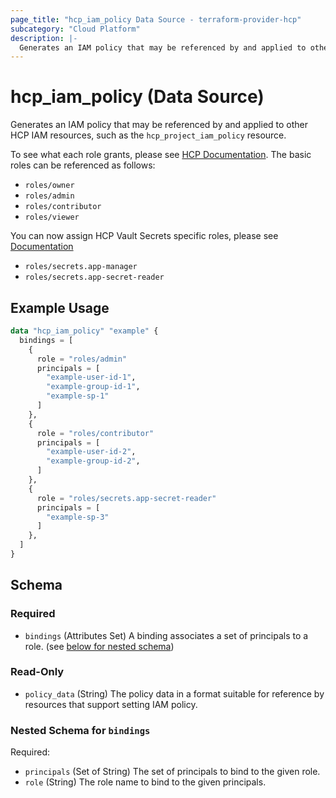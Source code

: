 ```yaml
---
page_title: "hcp_iam_policy Data Source - terraform-provider-hcp"
subcategory: "Cloud Platform"
description: |-
  Generates an IAM policy that may be referenced by and applied to other HCP IAM resources, such as the hcp_project_iam_policy resource.
---
```


# hcp_iam_policy (Data Source)

Generates an IAM policy that may be referenced by and applied to other HCP IAM resources, such as the `hcp_project_iam_policy` resource.

To see what each role grants, please see [HCP
Documentation](https://developer.hashicorp.com/hcp/docs/hcp/admin/iam/users#organization-role).
The basic roles can be referenced as follows:

* `roles/owner`
* `roles/admin`
* `roles/contributor`
* `roles/viewer`

You can now assign HCP Vault Secrets specific roles, please see [Documentation](https://developer.hashicorp.com/hcp/docs/hcp/admin/iam/users#project)
* `roles/secrets.app-manager`
* `roles/secrets.app-secret-reader`

## Example Usage

```terraform
data "hcp_iam_policy" "example" {
  bindings = [
    {
      role = "roles/admin"
      principals = [
        "example-user-id-1",
        "example-group-id-1",
        "example-sp-1"
      ]
    },
    {
      role = "roles/contributor"
      principals = [
        "example-user-id-2",
        "example-group-id-2",
      ]
    },
    {
      role = "roles/secrets.app-secret-reader"
      principals = [
        "example-sp-3"
      ]
    },
  ]
}
```

<!-- schema generated by tfplugindocs -->
## Schema

### Required

- `bindings` (Attributes Set) A binding associates a set of principals to a role. (see [below for nested schema](#nestedatt--bindings))

### Read-Only

- `policy_data` (String) The policy data in a format suitable for reference by resources that support setting IAM policy.

<a id="nestedatt--bindings"></a>
### Nested Schema for `bindings`

Required:

- `principals` (Set of String) The set of principals to bind to the given role.
- `role` (String) The role name to bind to the given principals.
